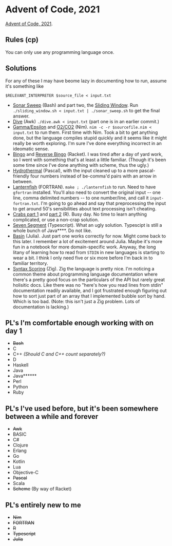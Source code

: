 # Advent of Code, 2021

[Advent of Code, 2021](https://adventofcode.com/).

## Rules (cp)

You can only use any programming language once.

## Solutions

For any of these I may have beome lazy in documenting how to run, assume it's something like

    $RELEVANT_INTERPRETER $source_file < input.txt

* [Sonar Sweep](01/sonar_sweep.sh) (Bash) and part two, the [Sliding Window](01/sliding_window.sh).
  Run `./sliding_window.sh < input.txt | ./sonar_sweep.sh` to get the final answer.
* [Dive](02/dive.awk) (Awk) `./dive.awk < input.txt` (part one is in an earlier commit.)
* [Gamma/Epsilon](03/gamma_epsilon.nim) and [O2/CO2](03/co2_scrubber.nim) (Nim).
  `nim -c -r $sourcefile.nim < input.txt` to run them. First time with Nim. Took a bit
  to get anything done, but the language compiles stupid quickly and it seems like it
  might really be worth exploring. I'm sure I've done everything incorrect in an ideomatic sense.
* [Bingo](04/bingo.rkt) and [Reverse Bingo](04/reverse-bingo.rkt) (Racket). I was tired after a day of yard work, so I went with something that's at least a little familiar. (Though it's been some time since I've done anything with scheme, thus the ugly.)
* [Hydrothermal](05/hydrothermal.pp) (Pascal), with the input cleaned up to a more pascal-friendly four numbers instead of be-comma'd pairs with an arrow in between.
* [Lanternfish](06/lanternfish.f90) (FORTRAN). `make ; ./lanternfish` to run. Need to have `gfortran` installed. You'll also need to convert the original input -- one line, comma delimited numbers -- to one number/line, and call it `input-fortran.txt`. I'm going to go ahead and say that preprocessing the input to get around 50's sensibilities about text processing isn't cheating.
* [Crabs part 1](07/part1.r) and [part 2](07/part2.r) (R). Busy day. No time to learn anything complicated, or use a non-crap solution.
* [Seven Segment](08/app.ts) (Typescript). What an ugly solution. Typescipt is still a whole bunch of Java\*\*\*\*. Do not like.
* [Basin](09/basin.jl) (Julia). Just part one works correctly for now. Might come back to this later. I remember a lot of excitement around Julia. Maybe it's more fun in a notebook for more domain-specific work. Anyway, the long litany of learning how to read from `STDIN` in new languages is starting to wear a bit. I think I only need five or six more before I'm back in to familiar territory.
* [Syntax Scoring](10/syntax_scoring.zig) (Zig). Zig the language is pretty nice. I'm noticing a common theme about programming language documentation where there's a pretty good focus on the particulars of the API but rarely great holisitic docs. Like there was no "here's how you read lines from stdin" documentation readily available, and I got frustrated enough figuring out how to sort just part of an array that I implemented bubble sort by hand. Which is too bad. (Note: this isn't just a Zig problem. Lots of documentation is lacking.)

## PL's I'm comfortable enough working with on day 1

* ~~Bash~~
* C
* C++ *(Should C and C++ count separately?)*
* D
* Haskell
* Java
* Java\*\*\*\*\*\*
* Perl
* Python
* Ruby

## PL's I've used before, but it's been somewhere between a while and forever

* ~~Awk~~
* BASIC
* C#
* Clojure
* Erlang
* Go
* Kotlin
* Lua
* Objective-C
* ~~Pascal~~
* Scala
* ~~Scheme~~ (By way of Racket)

## PL's entirely new to me

* ~~Nim~~
* ~~FORTRAN~~
* ~~R~~
* ~~Typescript~~
* ~~Julia~~
